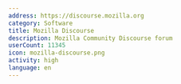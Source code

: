 ```yaml
---
address: https://discourse.mozilla.org
category: Software
title: Mozilla Discourse
description: Mozilla Community Discourse forum
userCount: 11345
icon: mozilla-discourse.png
activity: high
language: en
---
```

